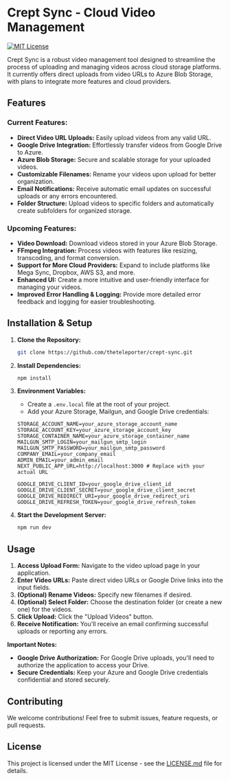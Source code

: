 # Crept Sync - Cloud Video Management

[![MIT License](https://img.shields.io/badge/License-MIT-green.svg)](https://choosealicense.com/licenses/mit/)

Crept Sync is a robust video management tool designed to streamline the process of uploading and managing videos across cloud storage platforms. It currently offers direct uploads from video URLs to Azure Blob Storage, with plans to integrate more features and cloud providers. 

## Features

### Current Features:

*   **Direct Video URL Uploads:** Easily upload videos from any valid URL.
*   **Google Drive Integration:** Effortlessly transfer videos from Google Drive to Azure.
*   **Azure Blob Storage:** Secure and scalable storage for your uploaded videos.
*   **Customizable Filenames:** Rename your videos upon upload for better organization.
*   **Email Notifications:** Receive automatic email updates on successful uploads or any errors encountered.
*   **Folder Structure:** Upload videos to specific folders and automatically create subfolders for organized storage.

### Upcoming Features:

*   **Video Download:** Download videos stored in your Azure Blob Storage.
*   **FFmpeg Integration:** Process videos with features like resizing, transcoding, and format conversion.
*   **Support for More Cloud Providers:** Expand to include platforms like Mega Sync, Dropbox, AWS S3, and more.
*   **Enhanced UI:** Create a more intuitive and user-friendly interface for managing your videos.
*   **Improved Error Handling & Logging:** Provide more detailed error feedback and logging for easier troubleshooting.

## Installation & Setup

1.  **Clone the Repository:**

    ```bash
    git clone https://github.com/theteleporter/crept-sync.git
    ```

2.  **Install Dependencies:**

    ```bash
    npm install
    ```

3.  **Environment Variables:**

    *   Create a `.env.local` file at the root of your project.
    *   Add your Azure Storage, Mailgun, and Google Drive credentials:

    ```
    STORAGE_ACCOUNT_NAME=your_azure_storage_account_name
    STORAGE_ACCOUNT_KEY=your_azure_storage_account_key
    STORAGE_CONTAINER_NAME=your_azure_storage_container_name
    MAILGUN_SMTP_LOGIN=your_mailgun_smtp_login
    MAILGUN_SMTP_PASSWORD=your_mailgun_smtp_password
    COMPANY_EMAIL=your_company_email
    ADMIN_EMAIL=your_admin_email
    NEXT_PUBLIC_APP_URL=http://localhost:3000 # Replace with your actual URL

    GOOGLE_DRIVE_CLIENT_ID=your_google_drive_client_id
    GOOGLE_DRIVE_CLIENT_SECRET=your_google_drive_client_secret
    GOOGLE_DRIVE_REDIRECT_URI=your_google_drive_redirect_uri
    GOOGLE_DRIVE_REFRESH_TOKEN=your_google_drive_refresh_token
    ```

4.  **Start the Development Server:**

    ```bash
    npm run dev
    ```

## Usage

1.  **Access Upload Form:** Navigate to the video upload page in your application.
2.  **Enter Video URLs:** Paste direct video URLs or Google Drive links into the input fields.
3.  **(Optional) Rename Videos:** Specify new filenames if desired.
4.  **(Optional) Select Folder:** Choose the destination folder (or create a new one) for the videos.
5.  **Click Upload:** Click the "Upload Videos" button.
6.  **Receive Notification:** You'll receive an email confirming successful uploads or reporting any errors.

**Important Notes:**

*   **Google Drive Authorization:** For Google Drive uploads, you'll need to authorize the application to access your Drive.
*   **Secure Credentials:** Keep your Azure and Google Drive credentials confidential and stored securely.

## Contributing

We welcome contributions! Feel free to submit issues, feature requests, or pull requests.

## License

This project is licensed under the MIT License - see the [LICENSE.md](LICENSE.md) file for details.
